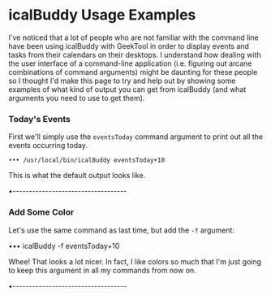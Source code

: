 
# icalBuddy Usage Examples

I've noticed that a lot of people who are not familiar with the command line have been using icalBuddy with GeekTool in order to display events and tasks from their calendars on their desktops. I understand how dealing with the user interface of a command-line application (i.e. figuring out arcane combinations of command arguments) might be daunting for these people so I thought I'd make this page to try and help out by showing some examples of what kind of output you can get from icalBuddy (and what arguments you need to use to get them).


### Today's Events

First we'll simply use the `eventsToday` command argument to print out all the events occurring today.

    ••• /usr/local/bin/icalBuddy eventsToday+10

This is what the default output looks like.

•-----------------------------------


### Add Some Color

Let's use the same command as last time, but add the `-f` argument:

••• icalBuddy -f eventsToday+10

Whee! That looks a lot nicer. In fact, I like colors so much that I'm just going to keep this argument in all my commands from now on.

•-----------------------------------




